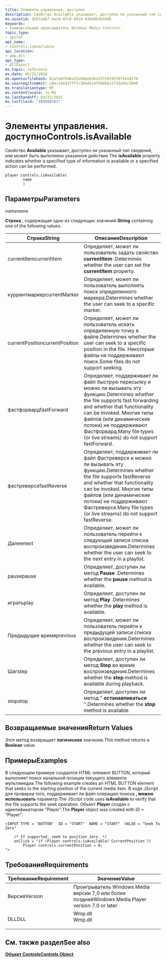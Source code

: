 ```yaml
---
title: Элементы управления. доступно
description: Свойство Available указывает, доступен ли указанный тип сведений, или может быть выполнено указанное действие. | Элементы управления. доступно
ms.assetid: d2bfaa67-eac9-4fc4-9424-636ddb4b35d6
keywords:
- Универсальный проигрыватель Windows Media Controls.
topic_type:
- apiref
api_name:
- Controls.isAvailable
api_location:
- wmp.dll
api_type:
- DllExport
ms.topic: reference
ms.date: 05/31/2018
ms.openlocfilehash: 61afa07596a55208be63bd29759fd5f9f3e10170
ms.sourcegitcommit: c8ec1ded1ffffc364d3c4f560bb2171da0dc5040
ms.translationtype: MT
ms.contentlocale: ru-RU
ms.lasthandoff: 03/22/2021
ms.locfileid: "105698763"
---
```

# <a name="controlsisavailable"></a><span data-ttu-id="b947c-105">Элементы управления. доступно</span><span class="sxs-lookup"><span data-stu-id="b947c-105">Controls.isAvailable</span></span>

<span data-ttu-id="b947c-106">Свойство **Available** указывает, доступен ли указанный тип сведений, или может быть выполнено указанное действие.</span><span class="sxs-lookup"><span data-stu-id="b947c-106">The **isAvailable** property indicates whether a specified type of information is available or a specified action can be performed.</span></span>

``` syntax
player.controls.isAvailable(
        name
        )
```

## <a name="parameters"></a><span data-ttu-id="b947c-107">Параметры</span><span class="sxs-lookup"><span data-stu-id="b947c-107">Parameters</span></span>

<span data-ttu-id="b947c-108">*name*</span><span class="sxs-lookup"><span data-stu-id="b947c-108">*name*</span></span>

<span data-ttu-id="b947c-109">**Строка** , содержащая одно из следующих значений.</span><span class="sxs-lookup"><span data-stu-id="b947c-109">**String** containing one of the following values.</span></span>



| <span data-ttu-id="b947c-110">Строка</span><span class="sxs-lookup"><span data-stu-id="b947c-110">String</span></span>          | <span data-ttu-id="b947c-111">Описание</span><span class="sxs-lookup"><span data-stu-id="b947c-111">Description</span></span>                                                                                                                                                       |
|-----------------|-------------------------------------------------------------------------------------------------------------------------------------------------------------------|
| <span data-ttu-id="b947c-112">currentItem</span><span class="sxs-lookup"><span data-stu-id="b947c-112">currentItem</span></span>     | <span data-ttu-id="b947c-113">Определяет, может ли пользователь задать свойство **currentItem** .</span><span class="sxs-lookup"><span data-stu-id="b947c-113">Determines whether the user can set the **currentItem** property.</span></span>                                                                                                 |
| <span data-ttu-id="b947c-114">куррентмаркер</span><span class="sxs-lookup"><span data-stu-id="b947c-114">currentMarker</span></span>   | <span data-ttu-id="b947c-115">Определяет, может ли пользователь выполнять поиск определенного маркера.</span><span class="sxs-lookup"><span data-stu-id="b947c-115">Determines whether the user can seek to a specific marker.</span></span>                                                                                                        |
| <span data-ttu-id="b947c-116">currentPosition</span><span class="sxs-lookup"><span data-stu-id="b947c-116">currentPosition</span></span> | <span data-ttu-id="b947c-117">Определяет, может ли пользователь искать определенную точку в файле.</span><span class="sxs-lookup"><span data-stu-id="b947c-117">Determines whether the user can seek to a specific position in the file.</span></span> <span data-ttu-id="b947c-118">Некоторые файлы не поддерживают поиск.</span><span class="sxs-lookup"><span data-stu-id="b947c-118">Some files do not support seeking.</span></span>                                                       |
| <span data-ttu-id="b947c-119">фастфорвард</span><span class="sxs-lookup"><span data-stu-id="b947c-119">fastForward</span></span>     | <span data-ttu-id="b947c-120">Определяет, поддерживает ли файл быструю пересылку и можно ли вызывать эту функцию.</span><span class="sxs-lookup"><span data-stu-id="b947c-120">Determines whether the file supports fast forwarding and whether that functionality can be invoked.</span></span> <span data-ttu-id="b947c-121">Многие типы файлов (или динамические потоки) не поддерживают Фастфорвард.</span><span class="sxs-lookup"><span data-stu-id="b947c-121">Many file types (or live streams) do not support fastForward.</span></span> |
| <span data-ttu-id="b947c-122">фастреверсе</span><span class="sxs-lookup"><span data-stu-id="b947c-122">fastReverse</span></span>     | <span data-ttu-id="b947c-123">Определяет, поддерживает ли файл Фастреверсе и можно ли вызывать эту функцию.</span><span class="sxs-lookup"><span data-stu-id="b947c-123">Determines whether the file supports fastReverse and whether that functionality can be invoked.</span></span> <span data-ttu-id="b947c-124">Многие типы файлов (или динамические потоки) не поддерживают Фастреверсе.</span><span class="sxs-lookup"><span data-stu-id="b947c-124">Many file types (or live streams) do not support fastReverse.</span></span>     |
| <span data-ttu-id="b947c-125">Далее</span><span class="sxs-lookup"><span data-stu-id="b947c-125">next</span></span>            | <span data-ttu-id="b947c-126">Определяет, может ли пользователь перейти к следующей записи списка воспроизведения.</span><span class="sxs-lookup"><span data-stu-id="b947c-126">Determines whether the user can seek to the next entry in a playlist.</span></span>                                                                                             |
| <span data-ttu-id="b947c-127">pause</span><span class="sxs-lookup"><span data-stu-id="b947c-127">pause</span></span>           | <span data-ttu-id="b947c-128">Определяет, доступен ли метод **Pause** .</span><span class="sxs-lookup"><span data-stu-id="b947c-128">Determines whether the **pause** method is available.</span></span>                                                                                                             |
| <span data-ttu-id="b947c-129">играть</span><span class="sxs-lookup"><span data-stu-id="b947c-129">play</span></span>            | <span data-ttu-id="b947c-130">Определяет, доступен ли метод **Play** .</span><span class="sxs-lookup"><span data-stu-id="b947c-130">Determines whether the **play** method is available.</span></span>                                                                                                              |
| <span data-ttu-id="b947c-131">Предыдущее время</span><span class="sxs-lookup"><span data-stu-id="b947c-131">previous</span></span>        | <span data-ttu-id="b947c-132">Определяет, может ли пользователь перейти к предыдущей записи списка воспроизведения.</span><span class="sxs-lookup"><span data-stu-id="b947c-132">Determines whether the user can seek to the previous entry in a playlist.</span></span>                                                                                         |
| <span data-ttu-id="b947c-133">Шаг</span><span class="sxs-lookup"><span data-stu-id="b947c-133">step</span></span>            | <span data-ttu-id="b947c-134">Определяет, доступен ли метод **Step** во время воспроизведения.</span><span class="sxs-lookup"><span data-stu-id="b947c-134">Determines whether the **step** method is available during playback.</span></span>                                                                                              |
| <span data-ttu-id="b947c-135">stop</span><span class="sxs-lookup"><span data-stu-id="b947c-135">stop</span></span>            | <span data-ttu-id="b947c-136">Определяет, доступен ли метод " **останавливаться** ".</span><span class="sxs-lookup"><span data-stu-id="b947c-136">Determines whether the **stop** method is available.</span></span>                                                                                                              |



 

## <a name="return-values"></a><span data-ttu-id="b947c-137">Возвращаемые значения</span><span class="sxs-lookup"><span data-stu-id="b947c-137">Return Values</span></span>

<span data-ttu-id="b947c-138">Этот метод возвращает **логическое** значение.</span><span class="sxs-lookup"><span data-stu-id="b947c-138">This method returns a **Boolean** value.</span></span>

## <a name="examples"></a><span data-ttu-id="b947c-139">Примеры</span><span class="sxs-lookup"><span data-stu-id="b947c-139">Examples</span></span>

<span data-ttu-id="b947c-140">В следующем примере создается HTML-элемент BUTTON, который выполняет поиск начальной позиции текущего элемента мультимедиа.</span><span class="sxs-lookup"><span data-stu-id="b947c-140">The following example creates an HTML BUTTON element that seeks to the starting position of the current media item.</span></span> <span data-ttu-id="b947c-141">В коде JScript для проверки того, поддерживает ли файл операцию поиска **, можно использовать** параметр.</span><span class="sxs-lookup"><span data-stu-id="b947c-141">The JScript code uses **isAvailable** to verify that the file supports the seek operation.</span></span> <span data-ttu-id="b947c-142">Объект **Player** создан с идентификатором "Player".</span><span class="sxs-lookup"><span data-stu-id="b947c-142">The **Player** object was created with ID = "Player".</span></span>


```JScript
<INPUT TYPE = "BUTTON"  ID = "START"  NAME = "START"  VALUE = "Seek To Zero"

    /* If supported, seek to position zero. */
    onClick = "if (Player.controls.isAvailable('CurrentPosition'))
        Player.controls.currentPosition = 0;
">
```



## <a name="requirements"></a><span data-ttu-id="b947c-143">Требования</span><span class="sxs-lookup"><span data-stu-id="b947c-143">Requirements</span></span>



| <span data-ttu-id="b947c-144">Требование</span><span class="sxs-lookup"><span data-stu-id="b947c-144">Requirement</span></span> | <span data-ttu-id="b947c-145">Значение</span><span class="sxs-lookup"><span data-stu-id="b947c-145">Value</span></span> |
|--------------------|------------------------------------------------------------------------------------|
| <span data-ttu-id="b947c-146">Версия</span><span class="sxs-lookup"><span data-stu-id="b947c-146">Version</span></span><br/> | <span data-ttu-id="b947c-147">Проигрыватель Windows Media версии 7,0 или более поздней</span><span class="sxs-lookup"><span data-stu-id="b947c-147">Windows Media Player version 7.0 or later</span></span><br/>                               |
| <span data-ttu-id="b947c-148">DLL</span><span class="sxs-lookup"><span data-stu-id="b947c-148">DLL</span></span><br/>     | <dl> <span data-ttu-id="b947c-149"><dt>Wmp.dll</dt></span><span class="sxs-lookup"><span data-stu-id="b947c-149"><dt>Wmp.dll</dt></span></span> </dl> |



## <a name="see-also"></a><span data-ttu-id="b947c-150">См. также раздел</span><span class="sxs-lookup"><span data-stu-id="b947c-150">See also</span></span>

<dl> <dt>

[<span data-ttu-id="b947c-151">**Объект Controls**</span><span class="sxs-lookup"><span data-stu-id="b947c-151">**Controls Object**</span></span>](controls-object.md)
</dt> </dl>

 

 





